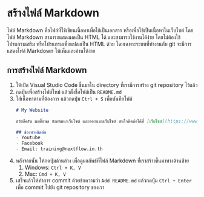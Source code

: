 
# สร้างไฟล์ Markdown

ไฟล์ Markdown คือไฟล์ที่ใช้เขียนเนื้อหาเพื่อใช้เป็นเอกสาร หรือเพื่อใช้เป็นเนื้อหาในเว็บไซต์ โดยไฟล์ Markdown สามารถแสดงผลเป็น HTML ได้ และสามารถใช้งานได้ง่าย โดยไม่ต้องใช้โปรแกรมเสริม หรือโปรแกรมเพื่อแปลงเป็น HTML ด้วย โดยเฉพาะระบบที่ทำงานกับ git จะมีการแสดงไฟล์ Markdown ให้เห็นและอ่านได้ง่าย 

## การสร้างไฟล์ Markdown

1. ให้เปิด Visual Studio Code ขึ้นมาใน directory ที่เรามีการสร้าง git repository ไว้แล้ว
2. กดปุ่มเพื่อสร้างไฟล์ใหม่ แล้วตั้งชื่อไฟล์เป็น `README.md`
3. ใส่เนื้อหาตามที่ต้องการ แล้วกดปุ่ม `Ctrl + S` เพื่อบันทึกไฟล์
   ```markdown
   # My Website 

   สวัสดีครับ ผมชื่อพล นักพัฒนาเว็บไซต์ และออกแบบเว็บไซต์ สนใจติดต่อได้ที่ [เว็บไซต์](https://www.nextflow.in.th)

   ## ช่องทางติดต่อ
   - Youtube
   - Facebook 
   - Email: training@nextflow.in.th
   ```
4. หลังจากนั้น ให้กดปุ่มด้านล่าง เพื่อดูผลลัพธ์ที่ไฟล์ Markdown ที่เราสร้างขึ้นมาทางด้านซ้าย
   1. Windows: `Ctrl + K, V`
   2. Mac: `Cmd + K, V`
5. เสร็จแล้วให้ทำการ commit ด้วยข้อความว่า `Add README.md` แล้วกดปุ่ม `Ctrl + Enter` เพื่อ commit ไปยัง git repository ของเรา
